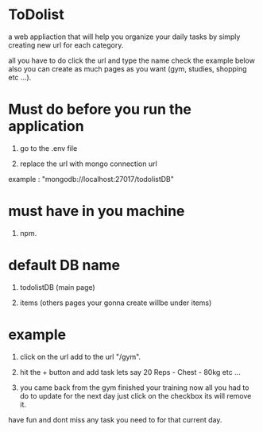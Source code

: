 # ToDolist

a web appliaction that will help you organize your daily tasks by simply creating new url for each category.

all you have to do click the url and type the name check the example below also you can create as much pages as you want (gym, studies, shopping etc ...).

# Must do before you run the application

1. go to the .env file

2. replace the url with mongo connection url

example :  "mongodb://localhost:27017/todolistDB"

# must have in you machine 

1. npm.

# default DB name

1. todolistDB (main page)

2. items (others pages your gonna create willbe under items)


# example

1. click on the url add to the url "/gym".

2. hit the + button and add task lets say 20 Reps - Chest - 80kg etc ...

3. you came back from the gym finished your training now all you had to do to update for the next day just click on the checkbox its will remove it.



have fun and dont miss any task you need to for that current day.
